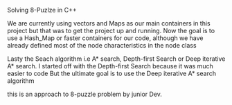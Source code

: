 Solving 8-Puzlze in C++


We are currently using vectors and Maps as our main containers in this project but that was to get the project up and running.
Now the goal is to use a Hash_Map or faster containers for our code, although we have already defined most of the node characteristics in the node class

Lasty the Seach algorithm i.e A* search, Depth-first Search or Deep iterative A* search.
I started off with the Depth-first Search because it was much easier to code But the ultimate goal is to use the Deep iterative A* search algorithm

this is an approach to 8-puzzle problem by junior Dev.
